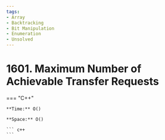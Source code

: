 ```yaml
---
tags:
- Array
- Backtracking
- Bit Manipulation
- Enumeration
- Unsolved
---
```



# 1601. Maximum Number of Achievable Transfer Requests

=== "C++"

    **Time:** O()

    **Space:** O()

    ``` c++
    ```